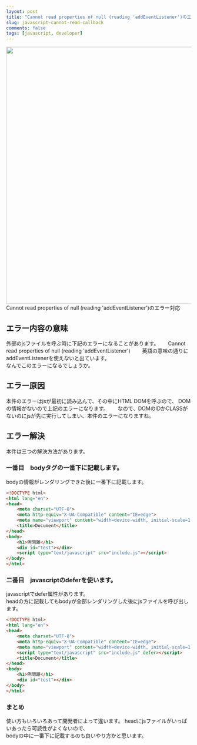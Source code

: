 ```yaml
---
layout: post
title: "Cannot read properties of null (reading 'addEventListener')のエラー対応"
slug: javascript-cannot-read-callback
comments: false
tags: [javascript, developer]
---
```

<img src="https://drive.google.com/uc?export=view&id=1u7BSBIt1dMa6djlVbF-VmF72fTZ1X3TL"  width="700">
Cannot read properties of null (reading 'addEventListener')のエラー対応    

## エラー内容の意味
外部のjsファイルを呼ぶ時に下記のエラーになることがあります。　　
Cannot read properties of null (reading 'addEventListener')　　
英語の意味の通りにaddEventListenerを使えないと出ています。  
なんでこのエラーになるでしょうか。  

## エラー原因
本件のエラーはjsが最初に読み込んで、その中にHTML DOMを呼ぶので、
DOMの情報がないので上記のエラーになります。　　
なので、DOMのIDかCLASSがないのにjsが先に実行してしまい、本件のエラーになりますね。  

## エラー解決
本件は三つの解決方法があります。  

### 一番目　bodyタグの一番下に記載します。
bodyの情報がレンダリングできた後に一番下に記載します。  
```html
<!DOCTYPE html>
<html lang="en">
<head>
    <meta charset="UTF-8">
    <meta http-equiv="X-UA-Compatible" content="IE=edge">
    <meta name="viewport" content="width=device-width, initial-scale=1.0">
    <title>Document</title>
</head>
<body>
    <h1>例問題</h1>
    <div id="test"></div>
    <script type="text/javascript" src="include.js"></script>
</body>
</html>
```


### 二番目　javascriptのdeferを使います。
javascriptでdefer属性があります。  
headの方に記載してもbodyが全部レンダリングした後にjsファイルを呼び出します。  
```html
<!DOCTYPE html>
<html lang="en">
<head>
    <meta charset="UTF-8">
    <meta http-equiv="X-UA-Compatible" content="IE=edge">
    <meta name="viewport" content="width=device-width, initial-scale=1.0">
    <script type="text/javascript" src="include.js" defer></script>
    <title>Document</title>
</head>
<body>
    <h1>例問題</h1>
    <div id="test"></div>
</body>
</html>
```

### まとめ
使い方もいろいろあって開発者によって違います。
headにjsファイルがいっぱいあったら可読性がよくないので、  
bodyの中に一番下に記載するのも良いやり方かと思います。  